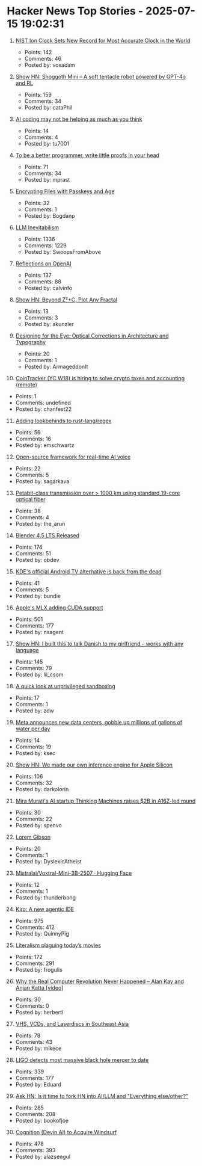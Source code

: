 # Hacker News Top Stories - 2025-07-15 19:02:31

1. [NIST Ion Clock Sets New Record for Most Accurate Clock in the World](https://www.nist.gov/news-events/news/2025/07/nist-ion-clock-sets-new-record-most-accurate-clock-world)
   - Points: 142
   - Comments: 46
   - Posted by: voxadam

2. [Show HN: Shoggoth Mini – A soft tentacle robot powered by GPT-4o and RL](https://www.matthieulc.com/posts/shoggoth-mini)
   - Points: 159
   - Comments: 34
   - Posted by: cataPhil

3. [AI coding may not be helping as much as you think](https://garymarcus.substack.com/p/breaking-news-ai-coding-may-not-be)
   - Points: 14
   - Comments: 4
   - Posted by: tu7001

4. [To be a better programmer, write little proofs in your head](https://the-nerve-blog.ghost.io/to-be-a-better-programmer-write-little-proofs-in-your-head/)
   - Points: 71
   - Comments: 34
   - Posted by: mprast

5. [Encrypting Files with Passkeys and Age](https://words.filippo.io/passkey-encryption/)
   - Points: 32
   - Comments: 1
   - Posted by: Bogdanp

6. [LLM Inevitabilism](https://tomrenner.com/posts/llm-inevitabilism/)
   - Points: 1336
   - Comments: 1229
   - Posted by: SwoopsFromAbove

7. [Reflections on OpenAI](https://calv.info/openai-reflections)
   - Points: 137
   - Comments: 88
   - Posted by: calvinfo

8. [Show HN: Beyond Z²+C, Plot Any Fractal](https://www.juliascope.com/)
   - Points: 13
   - Comments: 3
   - Posted by: akunzler

9. [Designing for the Eye: Optical Corrections in Architecture and Typography](https://www.nubero.ch/blog/015/)
   - Points: 20
   - Comments: 1
   - Posted by: ArmageddonIt

10. [CoinTracker (YC W18) is hiring to solve crypto taxes and accounting (remote)](undefined)
   - Points: 1
   - Comments: undefined
   - Posted by: chanfest22

11. [Adding lookbehinds to rust-lang/regex](https://systemf.epfl.ch/blog/rust-regex-lookbehinds/)
   - Points: 56
   - Comments: 16
   - Posted by: emschwartz

12. [Open-source framework for real-time AI voice](https://github.com/videosdk-live/agents)
   - Points: 22
   - Comments: 5
   - Posted by: sagarkava

13. [Petabit-class transmission over > 1000 km using standard 19-core optical fiber](https://www.nict.go.jp/en/press/2025/05/29-1.html)
   - Points: 38
   - Comments: 4
   - Posted by: the_arun

14. [Blender 4.5 LTS Released](https://www.blender.org/download/releases/4-5/)
   - Points: 174
   - Comments: 51
   - Posted by: obdev

15. [KDE's official Android TV alternative is back from the dead](https://www.neowin.net/news/kdes-android-tv-alternative-plasma-bigscreen-rises-from-the-dead-with-a-better-ui/)
   - Points: 41
   - Comments: 5
   - Posted by: bundie

16. [Apple's MLX adding CUDA support](https://github.com/ml-explore/mlx/pull/1983)
   - Points: 501
   - Comments: 177
   - Posted by: nsagent

17. [Show HN: I built this to talk Danish to my girlfriend – works with any language](https://menerdu.vercel.app/)
   - Points: 145
   - Comments: 79
   - Posted by: lil_csom

18. [A quick look at unprivileged sandboxing](https://www.uninformativ.de/blog/postings/2025-07-13/0/POSTING-en.html)
   - Points: 17
   - Comments: 1
   - Posted by: zdw

19. [Meta announces new data centers, gobble up millions of gallons of water per day](https://www.engadget.com/ai/meta-announces-huge-new-data-centers-but-they-could-gobble-up-millions-of-gallons-of-water-per-day-174000478.html)
   - Points: 14
   - Comments: 19
   - Posted by: ksec

20. [Show HN: We made our own inference engine for Apple Silicon](https://github.com/trymirai/uzu)
   - Points: 106
   - Comments: 32
   - Posted by: darkolorin

21. [Mira Murati's AI startup Thinking Machines raises $2B in A16Z-led round](https://www.reuters.com/technology/mira-muratis-ai-startup-thinking-machines-raises-2-billion-a16z-led-round-2025-07-15/)
   - Points: 30
   - Comments: 22
   - Posted by: spenvo

22. [Lorem Gibson](http://loremgibson.com/)
   - Points: 20
   - Comments: 1
   - Posted by: DyslexicAtheist

23. [Mistralai/Voxtral-Mini-3B-2507 · Hugging Face](https://huggingface.co/mistralai/Voxtral-Mini-3B-2507)
   - Points: 12
   - Comments: 1
   - Posted by: thunderbong

24. [Kiro: A new agentic IDE](https://kiro.dev/blog/introducing-kiro/)
   - Points: 975
   - Comments: 412
   - Posted by: QuinnyPig

25. [Literalism plaguing today’s movies](https://www.newyorker.com/culture/critics-notebook/the-new-literalism-plaguing-todays-biggest-movies)
   - Points: 172
   - Comments: 291
   - Posted by: frogulis

26. [Why the Real Computer Revolution Never Happened – Alan Kay and Anjan Katta [video]](https://www.youtube.com/watch?v=MbEZ-DC0L-g)
   - Points: 30
   - Comments: 0
   - Posted by: herbertl

27. [VHS, VCDs, and Laserdiscs in Southeast Asia](https://rubenerd.com/vcds-and-laserdiscs-in-southeast-asia/)
   - Points: 78
   - Comments: 43
   - Posted by: mikece

28. [LIGO detects most massive black hole merger to date](https://www.caltech.edu/about/news/ligo-detects-most-massive-black-hole-merger-to-date)
   - Points: 339
   - Comments: 177
   - Posted by: Eduard

29. [Ask HN: Is it time to fork HN into AI/LLM and "Everything else/other?"](undefined)
   - Points: 285
   - Comments: 208
   - Posted by: bookofjoe

30. [Cognition (Devin AI) to Acquire Windsurf](https://cognition.ai/blog/windsurf)
   - Points: 478
   - Comments: 393
   - Posted by: alazsengul

